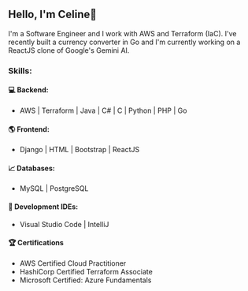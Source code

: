 ## Hello, I'm Celine👋
I'm a Software Engineer and I work with AWS and Terraform (IaC). I've recently built a currency converter in Go and I'm currently working on a ReactJS clone of Google's Gemini AI.

### Skills:
#### 💻 Backend:
- AWS | Terraform | Java | C# | C | Python | PHP | Go

#### 🌎 Frontend: 
- Django | HTML | Bootstrap | ReactJS
  
#### 📈 Databases: 
- MySQL | PostgreSQL

#### 🌱 Development IDEs:
- Visual Studio Code | IntelliJ
  
#### 🏆 Certifications
- AWS Certified Cloud Practitioner
- HashiCorp Certified Terraform Associate
- Microsoft Certified: Azure Fundamentals
  
<!--
**celineramirez/celineramirez** is a ✨ _special_ ✨ repository because its `README.md` (this file) appears on your GitHub profile.

Here are some ideas to get you started:
- 📫 How to reach me: ...
- 😄 Pronouns: ...
- ⚡ Fun fact: ...
- 👯 I’m looking to collaborate on ...
- 🤔 I’m looking for help with ...
- 💬 Ask me about ...
- 🔭 I’m currently working on ...
- 🌱 I’m currently learning GoLang
-->
